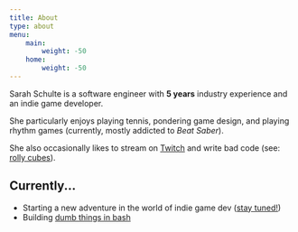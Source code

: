 ```yaml
---
title: About
type: about
menu:
    main:
        weight: -50
    home:
        weight: -50
---
```


Sarah Schulte is a software engineer with **5 years** industry experience and an indie game developer.

She particularly enjoys playing tennis, pondering game design, and playing rhythm games (currently, mostly addicted to _Beat Saber_).

She also occasionally likes to stream on [Twitch](https://twitch.tv/badcop_) and write bad code (see: [rolly cubes](https://github.com/cgsdev0/rollycubes)).

## Currently...

* Starting a new adventure in the world of indie game dev ([stay tuned!](https://sarah.engineer/categories/game-dev/index.xml))
* Building [dumb things in bash](https://github.com/cgsdev0/bash-stack)
